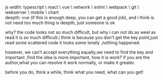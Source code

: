 js
width: typescript \ react \ vue \ network \ eslint \ webpack \ git \ webserver \ mobile \ chart \
deepth: vue (if this is enough deep, you can get a good job), and i think is not need too much thing is deepth, just someone is ok

why? the code looks not so much difficult, but why i can not do.as weel as read it is so much difficult.i think is because you don't get the key point,just read some scattered code
it looks some lonely ,nothing happened.

however, we can't accept everything equally,we need to find the key and important ,find the idea is more important, how it is work? if you are the author,what you can resolve it work
normally, or make it greater.

before you do, think a while, think what you need, what can you get!
